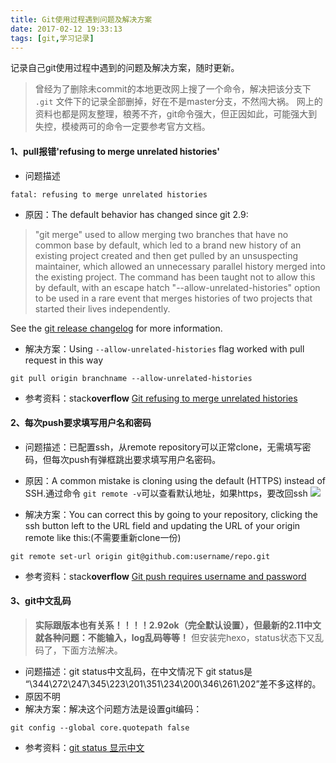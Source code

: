 ```yaml
---
title: Git使用过程遇到问题及解决方案
date: 2017-02-12 19:33:13
tags: [git,学习记录]
---
```


记录自己git使用过程中遇到的问题及解决方案，随时更新。
>曾经为了删除未commit的本地更改网上搜了一个命令，解决把该分支下 `.git` 文件下的记录全部删掉，好在不是master分支，不然闯大祸。
网上的资料也都是网友整理，稂莠不齐，git命令强大，但正因如此，可能强大到失控，模棱两可的命令一定要参考官方文档。

<!-- more -->

#### 1、pull报错'refusing to merge unrelated histories'
- 问题描述
```
fatal: refusing to merge unrelated histories
```
- 原因：The default behavior has changed since git 2.9:
>"git merge" used to allow merging two branches that have no common base by default, which led to a brand new history of an existing project created and then get pulled by an unsuspecting maintainer, which allowed an unnecessary parallel history merged into the existing project. The command has been taught not to allow this by default, with an escape hatch "--allow-unrelated-histories" option to be used in a rare event that merges histories of two projects that started their lives independently.

 See the [git release changelog](https://github.com/git/git/blob/master/Documentation/RelNotes/2.9.0.txt#L58-L68) for more information.

- 解决方案：Using `--allow-unrelated-histories` flag worked with pull request in this way
```
git pull origin branchname --allow-unrelated-histories
```

- 参考资料：stack**overflow** [Git refusing to merge unrelated histories](http://stackoverflow.com/questions/37937984/git-refusing-to-merge-unrelated-histories)

#### 2、每次push要求填写用户名和密码
- 问题描述：已配置ssh，从remote repository可以正常clone，无需填写密码，但每次push有弹框跳出要求填写用户名密码。

- 原因：A common mistake is cloning using the default (HTTPS) instead of SSH.通过命令 `git remote -v`可以查看默认地址，如果https，要改回ssh
![](http://ol9ge41ud.bkt.clouddn.com/2017-02-12_201337.png)

- 解决方案：You can correct this by going to your repository, clicking the ssh button left to the URL field and updating the URL of your origin remote like this:(不需要重新clone一份)
```
git remote set-url origin git@github.com:username/repo.git
```

- 参考资料：stack**overflow** [Git push requires username and password](http://stackoverflow.com/questions/6565357/git-push-requires-username-and-password)

#### 3、git中文乱码
> **实际跟版本也有关系！！！！2.92ok（完全默认设置），但最新的2.11中文就各种问题：不能输入，log乱码等等！** 但安装完hexo，status状态下又乱码了，下面方法解决。

- 问题描述：git status中文乱码，在中文情况下 git status是 “\344\272\247\345\223\201\351\234\200\346\261\202”差不多这样的。
- 原因不明
- 解决方案：解决这个问题方法是设置git编码：
```
git config --global core.quotepath false
```
- 参考资料：[git status 显示中文](http://blog.csdn.net/cjopengler/article/details/46585319)
